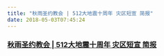 ```yaml
---
title: "秋雨圣约教会 | 512大地震十周年 灾区短宣 简报"
date: 2018-05-03T07:45:24
---
```


### [**秋雨圣约教会 | 512大地震十周年 灾区短宣 简报**](https://mp.weixin.qq.com/s?__biz=MzA3MTEzNzgxMA==&mid=2647502340&idx=1&sn=191b9f52f7cc40ffd8fa0eb9396a95a8&chksm=870b2179b07ca86f12360e92a344fe42a7b3038beaaf4f20d103b5762eca057dfc4fddfcc774&mpshare=1&scene=1&srcid=04304TsLGJlSv8WanN7bQiuh&pass_ticket=pUlEn5uVyQUOV0uIddfN8tYGNEkySmj1k9i9aHufAIGj2LE3pqLaOw5SG6lOz7Ws##)

